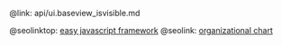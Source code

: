 @link: api/ui.baseview_isvisible.md

@seolinktop: [easy javascript framework](https://webix.com)
@seolink: [organizational chart](https://webix.com/widget/organogram/)